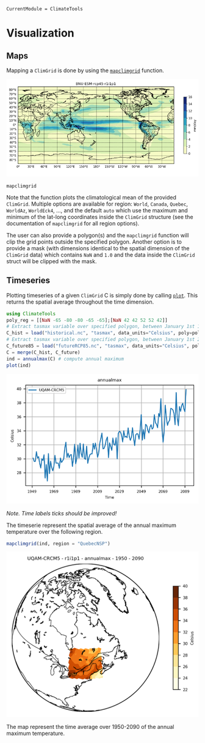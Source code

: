 ```@meta
CurrentModule = ClimateTools
```

# Visualization

## Maps

Mapping a `ClimGrid` is done by using the [`mapclimgrid`](@ref) function.

![BNU-ESM](assets/BNU.png)

```@docs
mapclimgrid
```

Note that the function plots the climatological mean of the provided `ClimGrid`. Multiple options are available for region: `World`, `Canada`, `Quebec`, `WorldAz`, `WorldEck4`, ..., and the default `auto` which use the maximum and minimum of the lat-long coordinates inside the `ClimGrid` structure (see the documentation of `mapclimgrid` for all region options).

The user can also provide a polygon(s) and the `mapclimgrid` function will clip the grid points outside the specified polygon. Another option is to provide a mask (with dimensions identical to the spatial dimension of the `ClimGrid` data) which contains `NaN` and `1.0` and the data inside the `ClimGrid` struct will be clipped with the mask.


## Timeseries

Plotting timeseries of a given `ClimGrid` C is simply done by calling [`plot`](@ref). This returns the spatial average throughout the time dimension.

```julia
using ClimateTools
poly_reg = [[NaN -65 -80 -80 -65 -65];[NaN 42 42 52 52 42]]
# Extract tasmax variable over specified polygon, between January 1st 1950 and December 31st 2005
C_hist = load("historical.nc", "tasmax", data_units="Celsius", poly=poly_reg, start_date=Date(1950, 01, 01), end_date=Date(2005, 12, 31)))
# Extract tasmax variable over specified polygon, between January 1st 2006 and December 31st 2090 for emission scenario RCP8.5
C_future85 = load("futureRCP85.nc", "tasmax", data_units="Celsius", poly=poly_reg, start_date=Date(2006, 01, 01), end_date=Date(2090, 12, 31)))
C = merge(C_hist, C_future)
ind = annualmax(C) # compute annual maximum
plot(ind)
```

![annualmaxtasmax](assets/timeserie_uqam_crcm5.png)

*Note. Time labels ticks should be improved!*

The timeserie represent the spatial average of the annual maximum temperature over the following region.

```julia
mapclimgrid(ind, region = "QuebecNSP")
```

![annualmaxtasmax_maps](assets/annmax_maps.png)

The map represent the time average over 1950-2090 of the annual maximum temperature.
